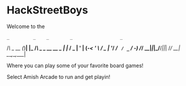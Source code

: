 # HackStreetBoys
Welcome to the 

    _         _    _        _                  _     
   /_\  _ __ (_)__| |_     /_\  _ _ __ __ _ __| |___ 
  / _ \| '  \| (_-< ' \   / _ \| '_/ _/ _` / _` / -_)
 /_/ \_\_|_|_|_/__/_||_| /_/ \_\_| \__\__,_\__,_\___|
                                                   

Where you can play some of your favorite board games!


Select Amish Arcade to run and get playin!
